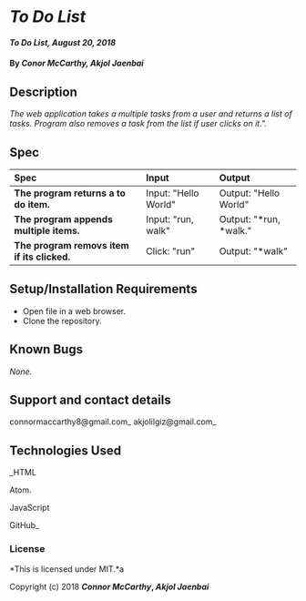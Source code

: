 # _To Do List_

#### _To Do List, August 20, 2018_

#### By _**Conor McCarthy, Akjol Jaenbai**_

## Description

_The web application takes a multiple tasks from a user and returns a list of tasks. Program also removes a task from the list if user clicks on it."._

## Spec

| Spec | Input | Output |
| :-------------     | :------------- | :------------- |
| **The program returns a to do item.** | Input: "Hello World" | Output: "Hello World" |
| **The program appends multiple items.** | Input: "run, walk" | Output: "*run, *walk." |
| **The program removs item if its clicked.** | Click: "run" | Output: "*walk" |



## Setup/Installation Requirements

* Open file in a web browser.
* Clone the repository.
## Known Bugs

_None._

## Support and contact details

connormaccarthy8@gmail.com_
akjolilgiz@gmail.com_

## Technologies Used

_HTML

Atom.

JavaScript

GitHub_

### License

*This is licensed under MIT.*a

Copyright (c) 2018 **_Connor McCarthy_, _Akjol Jaenbai_**
